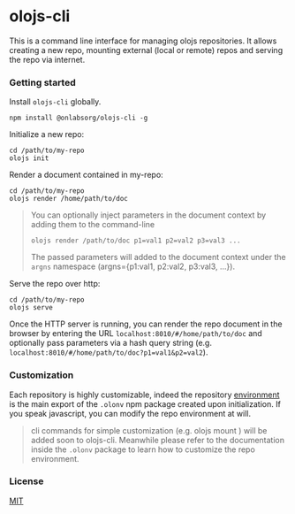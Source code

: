 # olojs-cli
This is a command line interface for managing olojs repositories. It allows
creating a new repo, mounting external (local or remote) repos and serving
the repo via internet.

### Getting started
Install `olojs-cli` globally.

```
npm install @onlabsorg/olojs-cli -g
```

Initialize a new repo:

```
cd /path/to/my-repo
olojs init
```

Render a document contained in my-repo:

```
cd /path/to/my-repo
olojs render /home/path/to/doc
```

>   You can optionally inject parameters in the document context by adding them
>   to the command-line
>
>   `olojs render /path/to/doc p1=val1 p2=val2 p3=val3 ...`
>
>   The passed parameters will added to the document context under the `argns`
>   namespace (argns={p1:val1, p2:val2, p3:val3, ...}).

Serve the repo over http:

```
cd /path/to/my-repo
olojs serve
```

Once the HTTP server is running, you can render the repo document in the browser
by entering the URL `localhost:8010/#/home/path/to/doc` and optionally pass parameters
via a hash query string (e.g. `localhost:8010/#/home/path/to/doc?p1=val1&p2=val2`).


### Customization
Each repository is highly customizable, indeed the repository [environment](env) 
is the main export of the `.olonv` npm package created upon initialization. 
If you speak javascript, you can modify the repo environment at will.

>   cli commands for simple customization (e.g. olojs mount <target> <path>)
>   will be added soon to olojs-cli. Meanwhile please refer to the documentation
>   inside the `.olonv` package to learn how to customize the repo environment.


### License
[MIT](https://opensource.org/licenses/MIT)


[env]: https://github.com/onlabsorg/olojs/blob/master/docs/api/environment.md
